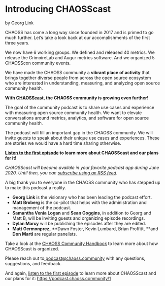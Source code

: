 # Introducing CHAOSScast

by Georg Link

CHAOSS has come a long way since founded in 2017 and is primed to go much further. Let’s take a look back at our accomplishments of the first three years. 

We now have 6 working groups. We defined and released 40 metrics. We release the GrimoireLab and Augur metrics software. And we organized 5 CHAOSScon community events. 

We have made the CHAOSS community a **vibrant place of activity** that brings together diverse people from across the open source ecosystem who are interested in understanding, measuring, and analyzing open source community health.

**With [CHAOSScast](https://podcast.chaoss.community/), the CHAOSS community is growing even further!**

The goal of the community podcast is to share use cases and experience with measuring open source community health. We want to elevate conversations around metrics, analytics, and software for open source community health. 

The podcast will fill an important gap in the CHAOSS community. We will invite guests to speak about their unique use cases and experiences. These are stories we would have a hard time sharing otherwise.

**[Listen to the first episode](https://podcast.chaoss.community/1) to learn more about CHAOSScast and our plans for it!**

_CHAOSScast will become availale in your favorite podcast app during June 2020. Until then, you can [subscribe using an RSS feed](https://podcast.chaoss.community/rss)._

A big thank you to everyone in the CHAOSS community who has stepped up to make this podcast a reality.



*   **Georg Link** is the visionary who has been leading the podcast effort.
*   **Matt Broberg** is the co-pilot that helps with the administration and management of the podcast.
*   **Samantha Venia Logan** and **Sean Goggins**, in addition to Georg and Matt B, will be inviting guests and organizing episode recordings.
*   **Dylan Marcy** will be publishing the episodes after they are edited.
*   **Matt Germonprez,** **Dawn Foster, Kevin Lumbard, Brian Proffitt, **and **Don Marti** are regular panelists.

Take a look at the [CHAOSS Community Handbook](https://github.com/chaoss/governance/blob/master/community-handbook/chaosscast.md) to learn more about how CHAOSScast is organized.

Please reach out to[ podcast@chaoss.community](mailto:podcast@chaoss.community) with any questions, suggestions, and feedback.

And again, [listen to the first episode](https://podcast.chaoss.community/1) to learn more about CHAOSScast and our plans for it: https://podcast.chaoss.community/1
